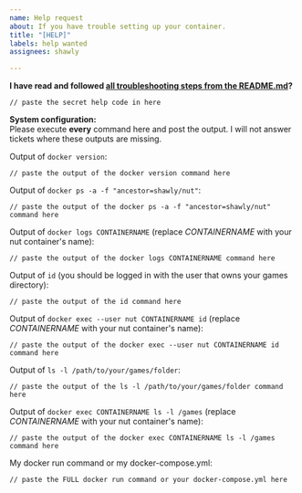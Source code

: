 ```yaml
---
name: Help request
about: If you have trouble setting up your container.
title: "[HELP]"
labels: help wanted
assignees: shawly

---
```


**I have read and followed [all troubleshooting steps from the README.md](https://github.com/shawly/docker-nut#troubleshooting)?**

```
// paste the secret help code in here
```

**System configuration:**  
Please execute **every** command here and post the output. I will not answer tickets where these outputs are missing.

Output of `docker version`:
```
// paste the output of the docker version command here
```

Output of `docker ps -a -f "ancestor=shawly/nut"`:
```
// paste the output of the docker ps -a -f "ancestor=shawly/nut" command here
```

Output of `docker logs CONTAINERNAME` (replace *CONTAINERNAME* with your nut container's name):
```
// paste the output of the docker logs CONTAINERNAME command here
```

Output of `id` (you should be logged in with the user that owns your games directory):
```
// paste the output of the id command here
```

Output of `docker exec --user nut CONTAINERNAME id` (replace *CONTAINERNAME* with your nut container's name):
```
// paste the output of the docker exec --user nut CONTAINERNAME id command here
```

Output of `ls -l /path/to/your/games/folder`:
```
// paste the output of the ls -l /path/to/your/games/folder command here
```

Output of `docker exec CONTAINERNAME ls -l /games` (replace *CONTAINERNAME* with your nut container's name):
```
// paste the output of the docker exec CONTAINERNAME ls -l /games command here
```

My docker run command or my docker-compose.yml:
```
// paste the FULL docker run command or your docker-compose.yml here
```
